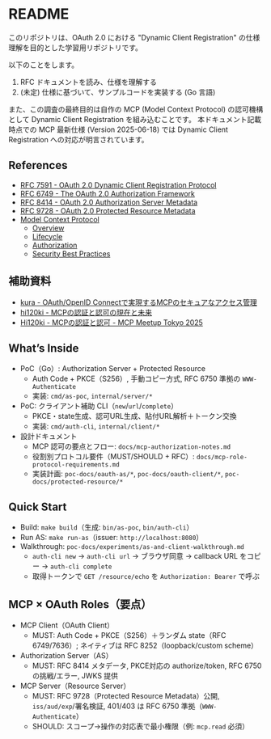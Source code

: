 # README

このリポジトリは、OAuth 2.0 における "Dynamic Client Registration" の仕様理解を目的とした学習用リポジトリです。

以下のことをします。

1. RFC ドキュメントを読み、仕様を理解する
2. (未定) 仕様に基づいて、サンプルコードを実装する (Go 言語)

また、この調査の最終目的は自作の MCP (Model Context Protocol) の認可機構として Dynamic Client Registration を組み込むことです。
本ドキュメント記載時点での MCP 最新仕様 (Version 2025-06-18) では Dynamic Client Registration への対応が明言されています。


## References

- [RFC 7591 - OAuth 2.0 Dynamic Client Registration Protocol](https://datatracker.ietf.org/doc/html/rfc7591)
- [RFC 6749 -  The OAuth 2.0 Authorization Framework](https://datatracker.ietf.org/doc/html/rfc6749)
- [RFC 8414 - OAuth 2.0 Authorization Server Metadata](https://datatracker.ietf.org/doc/html/rfc8414)
- [RFC 9728 - OAuth 2.0 Protected Resource Metadata](https://datatracker.ietf.org/doc/html/rfc9728)
- [Model Context Protocol](https://modelcontextprotocol.io/docs/getting-started/intro)
    - [Overview](https://modelcontextprotocol.io/specification/2025-06-18/basic)
    - [Lifecycle](https://modelcontextprotocol.io/specification/2025-06-18/basic/lifecycle)
    - [Authorization](https://modelcontextprotocol.io/specification/2025-06-18/basic/authorization)
    - [Security Best Practices](https://modelcontextprotocol.io/specification/2025-06-18/basic/security_best_practices)

## 補助資料

- [kura - OAuth/OpenID Connectで実現するMCPのセキュアなアクセス管理](https://speakerdeck.com/kuralab/20250620-openid-technight-mcp-oauth)
- [hi120ki - MCPの認証と認可の現在と未来](https://hi120ki.github.io/ja/blog/posts/20250728/)
- [Hi120ki - MCPの認証と認可 - MCP Meetup Tokyo 2025](https://speakerdeck.com/hi120ki/mcp-authorization)

## What’s Inside
- PoC（Go）: Authorization Server + Protected Resource
  - Auth Code + PKCE（S256）, 手動コピー方式, RFC 6750 準拠の `WWW-Authenticate`
  - 実装: `cmd/as-poc`, `internal/server/*`
- PoC: クライアント補助 CLI（`new`/`url`/`complete`）
  - PKCE・state生成、認可URL生成、貼付URL解析＋トークン交換
  - 実装: `cmd/auth-cli`, `internal/client/*`
- 設計ドキュメント
  - MCP 認可の要点とフロー: `docs/mcp-authorization-notes.md`
  - 役割別プロトコル要件（MUST/SHOULD + RFC）: `docs/mcp-role-protocol-requirements.md`
  - 実装計画: `poc-docs/oauth-as/*`, `poc-docs/oauth-client/*`, `poc-docs/protected-resource/*`

## Quick Start
- Build: `make build`（生成: `bin/as-poc`, `bin/auth-cli`）
- Run AS: `make run-as`（issuer: `http://localhost:8080`）
- Walkthrough: `poc-docs/experiments/as-and-client-walkthrough.md`
  - `auth-cli new` → `auth-cli url` → ブラウザ同意 → callback URL をコピー → `auth-cli complete`
  - 取得トークンで `GET /resource/echo` を `Authorization: Bearer` で呼ぶ

## MCP × OAuth Roles（要点）
- MCP Client（OAuth Client）
  - MUST: Auth Code + PKCE（S256）＋ランダム state（RFC 6749/7636）; ネイティブは RFC 8252（loopback/custom scheme）
- Authorization Server（AS）
  - MUST: RFC 8414 メタデータ, PKCE対応の authorize/token, RFC 6750 の挑戦/エラー, JWKS 提供
- MCP Server（Resource Server）
  - MUST: RFC 9728（Protected Resource Metadata）公開, `iss/aud/exp`/署名検証, 401/403 は RFC 6750 準拠（`WWW-Authenticate`）
  - SHOULD: スコープ→操作の対応表で最小権限（例: `mcp.read` 必須）
